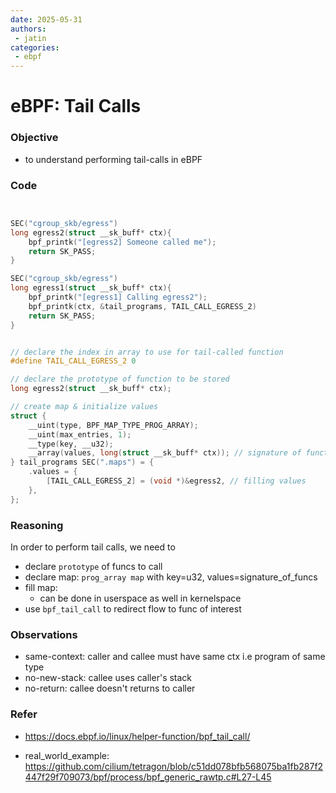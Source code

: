 ```yaml
---
date: 2025-05-31
authors:
 - jatin
categories:
 - ebpf
---
```


# eBPF: Tail Calls

### Objective

- to understand performing tail-calls in eBPF


### Code

```c title="programs.h" linenums="1"


SEC("cgroup_skb/egress")
long egress2(struct __sk_buff* ctx){
    bpf_printk("[egress2] Someone called me");
    return SK_PASS;
}

SEC("cgroup_skb/egress")
long egress1(struct __sk_buff* ctx){
    bpf_printk("[egress1] Calling egress2");
    bpf_printk(ctx, &tail_programs, TAIL_CALL_EGRESS_2)
    return SK_PASS;
}

```

```c title="maps.h" linenums="1"

// declare the index in array to use for tail-called function
#define TAIL_CALL_EGRESS_2 0 

// declare the prototype of function to be stored
long egress2(struct __sk_buff* ctx);

// create map & initialize values
struct {
	__uint(type, BPF_MAP_TYPE_PROG_ARRAY);
	__uint(max_entries, 1);
	__type(key, __u32);
	__array(values, long(struct __sk_buff* ctx)); // signature of function
} tail_programs SEC(".maps") = {
	.values = {
		[TAIL_CALL_EGRESS_2] = (void *)&egress2, // filling values
	},
};  
```


### Reasoning

In order to perform tail calls, we need to

- declare `prototype` of funcs to call
- declare map: `prog_array map` with key=u32, values=signature_of_funcs 
- fill map:
    - can be done in userspace as well in kernelspace
- use `bpf_tail_call` to redirect flow to func of interest



### Observations

- same-context: caller and callee must have same ctx i.e program of same type
- no-new-stack: callee uses caller's stack
- no-return: callee doesn't returns to caller


### Refer

- https://docs.ebpf.io/linux/helper-function/bpf_tail_call/

- real_world_example: https://github.com/cilium/tetragon/blob/c51dd078bfb568075ba1fb287f2447f29f709073/bpf/process/bpf_generic_rawtp.c#L27-L45